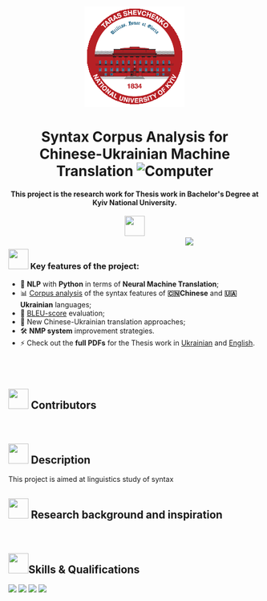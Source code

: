<!-- <div align="center">
  <a href="https://www.linkedin.com/in/ysherqawi">
    <img src="https://cdn.jsdelivr.net/npm/simple-icons@v3/icons/linkedin.svg" alt="Yasser's LinkdeIn" width="25"/>
  </a>
  <a href="mailto:ysherqawi@gmail.com">
    <img src="https://cdn.jsdelivr.net/npm/simple-icons@v3/icons/gmail.svg" alt="Yasser's Email" width="25" />
  </a>
</div> -->

<div align="center">
<picture>
  <source media="(prefers-color-scheme: dark)" srcset="renknu_logo.png">
  <source media="(prefers-color-scheme: light)" srcset="renknu_logo.png">
  <img alt="Shows an illustrated sun in light mode and a moon with stars in dark mode." src="renknu_logo.png">
</picture>
</div>

<div align="center">

# Syntax Corpus Analysis for Chinese-Ukrainian Machine Translation <img src="https://media.tenor.com/OEAjabUzGKEAAAAi/microsoft-computer.gif" alt="Computer" width="40">

</div>

<div align="center">

#### This project is the research work for Thesis work in Bachelor's Degree at Kyiv National University.

</div>

<div align="center">

<!-- <img src="https://static.vecteezy.com/system/resources/previews/027/786/755/non_2x/single-autumn-chestnut-leaf-dry-leaves-illustration-fall-leaves-free-png.png" width="40" height="40"> -->

<img src="https://cdn.pixabay.com/animation/2022/10/11/03/16/03-16-39-160_512.gif" width="40" height="40">
</div>

<img src="https://bedatasolutions.com/wp-content/uploads/2023/01/analytics-1.gif" align="right" width="30%">

<div align="lest">

### <img src="https://www.puttiapps.com/wp-content/uploads/2021/05/stats.gif" width="40" height="40"> Key features of the project:

- 📖 **NLP** with **Python** in terms of **Neural Machine Translation**;
- 📊 [Corpus analysis](https://github.com/SweetLink/syntax-corpus-analysis-uk-zh/tree/main/analysis-functions) of the syntax features of **🇨🇳Chinese** and **🇺🇦Ukrainian** languages;
- 🤔 [BLEU-score](https://github.com/SweetLink/syntax-corpus-analysis-uk-zh/tree/main/bleu_test) evaluation;
- 🎉 New Chinese-Ukrainian translation approaches;
- 🛠️ **NMP system** improvement strategies.
- ⚡ Check out the **full PDFs** for the Thesis work in [Ukrainian]() and [English]().
</div>

<!-- <img src="renknu_logo.png" alt="A Developer Sitting In Front Of a Computer" style="margin-top:-40px" align="right" width="465" height="365" /> -->

<br/>
<br/>

## <img src="https://media1.giphy.com/media/v1.Y2lkPTc5MGI3NjExbjB1ajhicjJncmhlZ3o2cXkxbWp6ejV4ZW0waDVlZzY4dXF3ZW5oYyZlcD12MV9pbnRlcm5hbF9naWZfYnlfaWQmY3Q9cw/QJ8bR5An4VC59FvVcx/giphy.webp" width="40" height="40"> Contributors

<br/>

## <img src="https://media0.giphy.com/media/v1.Y2lkPTc5MGI3NjExbXR1cmFxcTQ1OWZqaTFsaDAybXQ1NjA0eTU4eHczZHh6eHA1NHBhMyZlcD12MV9pbnRlcm5hbF9naWZfYnlfaWQmY3Q9cw/wIVCkv3bcsBwFyESSC/giphy.webp" width="40" height="40"> Description

This project is aimed at linguistics study of syntax

<!-- <div width="100">

> “**The technical problem**: How accurately can the symbols of communication be transmitted?
>
> **The semantic problem**: How precisely do the transmitted symbols convey the desired meaning?
>
> **The effectiveness problem**: How effectively does the received meaning affect conduct in the desired way?”
>
> _— **Warren Weaver**, The Mathematical Theory of Communication_

</div> -->

## <img src="https://media0.giphy.com/media/v1.Y2lkPTc5MGI3NjExaWs2a215ang3NmFwdXVrZHlhemJxeHhpaWx3bDBycDJlcTEwemRtNiZlcD12MV9pbnRlcm5hbF9naWZfYnlfaWQmY3Q9cw/nKT4CZhmNUj9HdtBhe/giphy.webp" width="40" height="40"> Research background and inspiration

<br/>

## <img src="https://media2.giphy.com/media/v1.Y2lkPTc5MGI3NjExd2NkdW9qY2x6MDFwYzFqc3Fic29uZnljZDZhMWtjYmw4OWc1OGZkYiZlcD12MV9pbnRlcm5hbF9naWZfYnlfaWQmY3Q9cw/jv9Iuw5Dw24rRBsRhM/giphy.webp" width="40" height="40">Skills & Qualifications

<!-- Gifs -->
<img src="https://media1.giphy.com/media/v1.Y2lkPTc5MGI3NjExZjVxa2ZnZjZvODVwZXVsOW1qZmNxZ2kwNTRiZTFqeW0xZXg4emx5aSZlcD12MV9pbnRlcm5hbF9naWZfYnlfaWQmY3Q9cw/Vf3ZKdillTMOOaOho0/giphy.webp"  width="30%">

<img src="https://media3.giphy.com/media/v1.Y2lkPTc5MGI3NjExdnRhcnFibm05ZGg0OG1rZm9jamlkanBxd3BqaGZja3ExemY5ZGs5diZlcD12MV9pbnRlcm5hbF9naWZfYnlfaWQmY3Q9cw/1tDAzdBoIl5GwAsgpd/giphy.webp"  width="30%">

<img src="https://media0.giphy.com/media/v1.Y2lkPTc5MGI3NjExM3Y1dGl3cjAzNGR1aWNpam9sam9rNDNkZDZ0a2h3Mnk5N2I1YXYybyZlcD12MV9pbnRlcm5hbF9naWZfYnlfaWQmY3Q9dHM/6xpBQeimnN5QKT29oQ/giphy.webp"  width="30%">

<img src="https://media.licdn.com/dms/image/D4E12AQF82qwF_eyGzA/article-cover_image-shrink_600_2000/0/1685537880182?e=2147483647&v=beta&t=b6qM6VZvlEJO3GTrC5sLzSZTfbXbzNhpXVrH8Pe4oEE"  width="30%">

<img src=""  width="30%">

<img src=""  width="30%">

<img src=""  width="30%">
